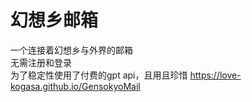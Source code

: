 # 幻想乡邮箱
一个连接着幻想乡与外界的邮箱  
无需注册和登录  
为了稳定性使用了付费的gpt api，且用且珍惜
https://love-kogasa.github.io/GensokyoMail
